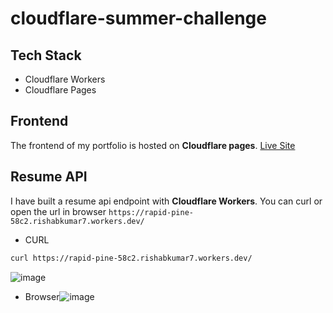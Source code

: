 # cloudflare-summer-challenge

## Tech Stack
- Cloudflare Workers
- Cloudflare Pages

## Frontend
The frontend of my portfolio is hosted on **Cloudflare pages**. [Live Site](https://cloudflare-summer-challenge.pages.dev/)

## Resume API
I have built a resume api endpoint with **Cloudflare Workers**. You can curl or open the url in browser `https://rapid-pine-58c2.rishabkumar7.workers.dev/`
- CURL
``` bash
curl https://rapid-pine-58c2.rishabkumar7.workers.dev/
```
![image](https://user-images.githubusercontent.com/45825464/133941020-d76172a5-5d8d-40c4-8690-bcc0b76400b4.png)

- Browser![image](https://user-images.githubusercontent.com/45825464/133941048-4298dcd8-b3be-4af2-8efa-e12d03b41ab6.png)
